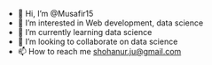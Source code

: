 - 👋 Hi, I’m @Musafir15
- 👀 I’m interested in Web development, data science
- 🌱 I’m currently learning data science
- 💞️ I’m looking to collaborate on data science
- 📫 How to reach me shohanur.ju@gmail.com

<!---
Musafir15/Musafir15 is a ✨ special ✨ repository because its `README.md` (this file) appears on your GitHub profile.
You can click the Preview link to take a look at your changes.
--->
